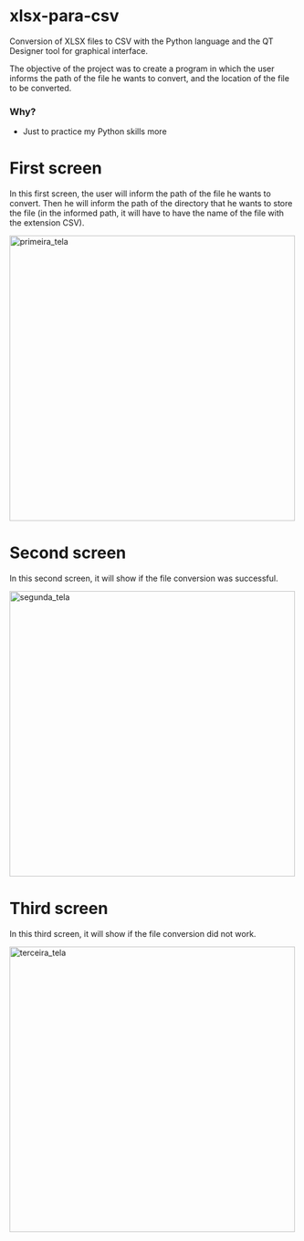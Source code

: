 # xlsx-para-csv
Conversion of XLSX files to CSV with the Python language and the QT Designer tool for graphical interface.

The objective of the project was to create a program in which the user informs the path of the file he wants to convert, and the location of the file to be converted.

### Why?

- Just to practice my Python skills more

# First screen

In this first screen, the user will inform the path of the file he wants to convert. Then he will inform the path of the directory that he wants to store the file (in the informed path, it will have to have the name of the file with the extension CSV).

<img width="500" alt="primeira_tela" src="https://user-images.githubusercontent.com/51414398/104823024-cc53a480-5825-11eb-8255-3736d3fa4246.PNG">

# Second screen

In this second screen, it will show if the file conversion was successful.

<img width="500" alt="segunda_tela" src="https://user-images.githubusercontent.com/51414398/104823096-497f1980-5826-11eb-9b91-590447acce72.PNG">


# Third screen


In this third screen, it will show if the file conversion did not work.

<img width="500" alt="terceira_tela" src="https://user-images.githubusercontent.com/51414398/104823152-b7c3dc00-5826-11eb-8efd-a9c9a6fd4cec.PNG">

